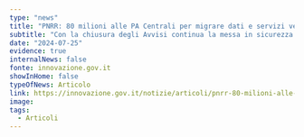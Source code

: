 ```yaml
---
type: "news"
title: "PNRR: 80 milioni alle PA Centrali per migrare dati e servizi verso il Polo Strategico Nazionale"
subtitle: "Con la chiusura degli Avvisi continua la messa in sicurezza di dati e servizi delle amministrazioni italiane, in linea con quanto previsto dai target europei"
date: "2024-07-25"
evidence: true
internalNews: false
fonte: innovazione.gov.it
showInHome: false
typeOfNews: Articolo
link: https://innovazione.gov.it/notizie/articoli/pnrr-80-milioni-alle-pa-centrali-per-migrare-dati-e-servizi-verso-il-polo-strateg
image:
tags:
  - Articoli
---
```


